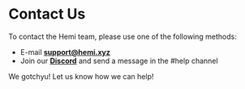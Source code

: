 # Contact Us

To contact the Hemi team, please use one of the following methods:

* E-mail [**support@hemi.xyz**](mailto:support@hemi.xyz)
* Join our [**Discord**](https://discord.gg/hemixyz) and send a message in the #help channel

We gotchyu! Let us know how we can help!
